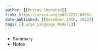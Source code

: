 ```yaml
---
author: [[Murray Shanahan]]
link: https://arxiv.org/pdf/2212.03551
date-published: [[December 19th, 2022]]
tags: [[Large Language Models]]
---
```


- Summary
- Notes